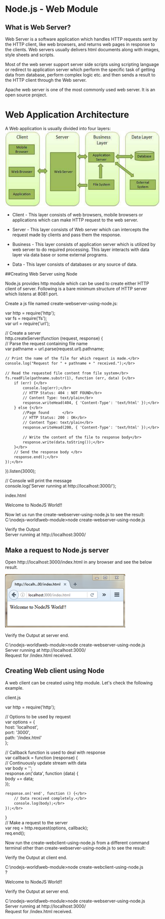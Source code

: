 # Node.js - Web Module

## What is Web Server?
Web Server is a software application which handles HTTP requests sent by the HTTP client, like web browsers, and returns web pages in response to the clients. Web servers usually delivers html documents along with images, style sheets and scripts.

Most of the web server support server side scripts using scripting language or redirect to application server which perform the specific task of getting data from database, perform complex logic etc. and then sends a result to the HTTP client through the Web server.

Apache web server is one of the most commonly used web server. It is an open source project.

# Web Application Architecture

A Web application is usually divided into four layers:
![alt tag](https://github.com/nagendramca2011/NodeJS-World/blob/master/web-module/Untitled.png)

* Client - This layer consists of web browsers, mobile browsers or applications which can make HTTP request to the web server.

* Server - This layer consists of Web server which can intercepts the request made by clients and pass them the response.

* Business - This layer consists of application server which is utilized by web server to do required processing. This layer interacts with data layer via data base or some external programs.

* Data - This layer consists of databases or any source of data.

##Creating Web Server using Node

Node.js provides http module which can be used to create either HTTP client of server. Following is a bare minimum structure of HTTP server which listens at 8081 port.

Create a js file named create-webserver-using-node.js:

var http = require('http'); </br>
var fs = require('fs');</br>
var url = require('url');</br>


// Create a server</br>
http.createServer(function (request, response) {</br>
    // Parse the request containing file name</br>
    var pathname = url.parse(request.url).pathname;</br>

    // Print the name of the file for which request is made.</br>
    console.log("Request for " + pathname + " received.");</br>

    // Read the requested file content from file system</br>
    fs.readFile(pathname.substr(1), function (err, data) {</br>
        if (err) {</br>
            console.log(err);</br>
            // HTTP Status: 404 : NOT FOUND</br>
            // Content Type: text/plain</br>
            response.writeHead(404, { 'Content-Type': 'text/html' });</br>
        } else {</br>
            //Page found	  </br>
            // HTTP Status: 200 : OK</br>
            // Content Type: text/plain</br>
            response.writeHead(200, { 'Content-Type': 'text/html' });</br>

            // Write the content of the file to response body</br>
            response.write(data.toString());</br>
        }</br>
        // Send the response body </br>
        response.end();</br>
    });</br>
}).listen(3000);</br>

// Console will print the message</br>
console.log('Server running at http://localhost:3000/');</br>

index.html</br>

<!DOCTYPE html>
<html xmlns="http://www.w3.org/1999/xhtml">
<head>
    <title></title>
</head>
<body>
    Welcome to NodeJS World!!
</body>
</html>


Now let us run the create-webserver-using-node.js to see the result:
C:\nodejs-world\web-module>node create-webserver-using-node.js

Verify the Output</br>
Server running at http://localhost:3000/</br>

## Make a request to Node.js server

Open http://localhost:3000/index.html in any browser and see the below result.

![alt tag](https://github.com/nagendramca2011/NodeJS-World/blob/master/web-module/output1.PNG)

Verify the Output at server end.

C:\nodejs-world\web-module>node create-webserver-using-node.js</br>
Server running at http://localhost:3000/</br>
Request for /index.html received.</br>

## Creating Web client using Node

A web client can be created using http module. Let's check the following example.

client.js</br>

var http = require('http');</br>

// Options to be used by request </br>
var options = {</br>
    host: 'localhost',</br>
    port: '3000',</br>
    path: '/index.html'</br>
};</br>

// Callback function is used to deal with response</br>
var callback = function (response) {</br>
    // Continuously update stream with data</br>
    var body = '';</br>
    response.on('data', function (data) {</br>
        body += data;</br>
    });</br>

    response.on('end', function () {</br>
        // Data received completely.</br>
        console.log(body);</br>
    });</br>
}</br>
// Make a request to the server</br>
var req = http.request(options, callback);</br>
req.end();</br>

Now run the create-webclient-using-node.js from a different command terminal other than create-webserver-using-node.js to see the result:

Verify the Output at client end.

C:\nodejs-world\web-module>node create-webclient-using-node.js</br>
?<!DOCTYPE html>
<html xmlns="http://www.w3.org/1999/xhtml">
<head>
    <title></title>
</head>
<body>
    Welcome to NodeJS World!!
</body>
</html>

Verify the Output at server end.

C:\nodejs-world\web-module>node create-webserver-using-node.js</br>
Server running at http://localhost:3000/</br>
Request for /index.html received.</br>
